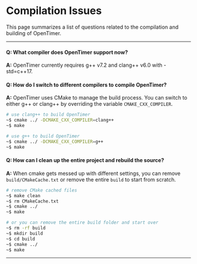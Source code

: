 # Compilation Issues

This page summarizes a list of questions related to the compilation and building of OpenTimer.

---

#### Q: What compiler does OpenTimer support now?

**A:** OpenTimer currently requires g++ v7.2 and clang++ v6.0 with -std=c++17.

#### Q: How do I switch to different compilers to compile OpenTimer?

**A:** OpenTimer uses CMake to manage the build process. You can switch to either g++ or clang++
by overriding the variable `CMAKE_CXX_COMPILER`.

```bash
# use clang++ to build OpenTimer
~$ cmake ../ -DCMAKE_CXX_COMPILER=clang++
~$ make

# use g++ to build OpenTimer
~$ cmake ../ -DCMAKE_CXX_COMPILER=g++
~$ make
```

#### Q: How can I clean up the entire project and rebuild the source?

**A:** When cmake gets messed up with different settings, you can remove 
`build/CMakeCache.txt` or remove the entire `build` to start from scratch.

```bash
# remove CMake cached files
~$ make clean
~$ rm CMakeCache.txt
~$ cmake ../
~$ make

# or you can remove the entire build folder and start over
~$ rm -rf build
~$ mkdir build
~$ cd build
~$ cmake ../
~$ make
```

* * *



